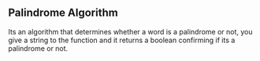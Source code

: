 ## Palindrome Algorithm

Its an algorithm that determines whether a word is a palindrome or not, you give a string to the function and it returns a boolean confirming if its a palindrome or not.
